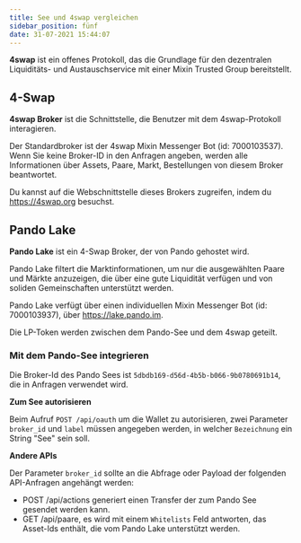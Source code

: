 ```yaml
---
title: See und 4swap vergleichen
sidebar_position: fünf
date: 31-07-2021 15:44:07
---
```


**4swap** ist ein offenes Protokoll, das die Grundlage für den dezentralen Liquiditäts- und Austauschservice mit einer Mixin Trusted Group bereitstellt.

## 4-Swap

**4swap Broker** ist die Schnittstelle, die Benutzer mit dem 4swap-Protokoll interagieren.

Der Standardbroker ist der 4swap Mixin Messenger Bot (id: 7000103537). Wenn Sie keine Broker-ID in den Anfragen angeben, werden alle Informationen über Assets, Paare, Markt, Bestellungen von diesem Broker beantwortet.

Du kannst auf die Webschnittstelle dieses Brokers zugreifen, indem du https://4swap.org besuchst.

## Pando Lake

**Pando Lake** ist ein 4-Swap Broker, der von Pando gehostet wird.

Pando Lake filtert die Marktinformationen, um nur die ausgewählten Paare und Märkte anzuzeigen, die über eine gute Liquidität verfügen und von soliden Gemeinschaften unterstützt werden.

Pando Lake verfügt über einen individuellen Mixin Messenger Bot (id: 7000103937), über https://lake.pando.im.

Die LP-Token werden zwischen dem Pando-See und dem 4swap geteilt.

### Mit dem Pando-See integrieren

Die Broker-Id des Pando Sees ist `5dbdb169-d56d-4b5b-b066-9b0780691b14`, die in Anfragen verwendet wird.

**Zum See autorisieren**

Beim Aufruf `POST /api/oauth` um die Wallet zu autorisieren, zwei Parameter `broker_id` und `label` müssen angegeben werden, in welcher `Bezeichnung` ein String "See" sein soll.

**Andere APIs**

Der Parameter `broker_id` sollte an die Abfrage oder Payload der folgenden API-Anfragen angehängt werden:

- POST /api/actions generiert einen Transfer der zum Pando See gesendet werden kann.
- GET /api/paare, es wird mit einem `Whitelists` Feld antworten, das Asset-Ids enthält, die vom Pando Lake unterstützt werden.



